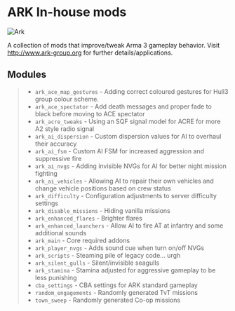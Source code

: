 ARK In-house mods
===================
![Ark](http://www.ark-group.org/images/header.png)

A collection of mods that improve/tweak Arma 3 gameplay behavior. Visit http://www.ark-group.org for further details/applications.

Modules
-------------
> - `ark_ace_map_gestures` - Adding correct coloured gestures for Hull3 group colour scheme.
> - `ark_ace_spectator` - Add death messages and proper fade to black before moving to ACE spectator
> - `ark_acre_tweaks` - Using an SQF signal model for ACRE for more A2 style radio signal
> - `ark_ai_dispersion` - Custom dispersion values for AI to overhaul their accuracy
> - `ark_ai_fsm` - Custom AI FSM for increased aggression and suppressive fire
> - `ark_ai_nvgs` - Adding invisible NVGs for AI for better night mission fighting
> - `ark_ai_vehicles` - Allowing AI to repair their own vehicles and change vehicle positions based on crew status
> - `ark_difficulty` - Configuration adjustments to server difficulty settings
> - `ark_disable_missions` - Hiding vanilla missions
> - `ark_enhanced_flares` - Brighter flares
> - `ark_enhanced_launchers` - Allow AI to fire AT at infantry and some additional sounds
> - `ark_main` - Core required addons
> - `ark_player_nvgs` - Adds sound cue when turn on/off NVGs
> - `ark_scripts` - Steaming pile of legacy code... urgh
> - `ark_silent_gulls` - Silent/invisible seagulls
> - `ark_stamina` - Stamina adjusted for aggressive gameplay to be less punishing
> - `cba_settings` - CBA settings for ARK standard gameplay
> - `random_engagements` - Randomly generated TvT missions
> - `town_sweep` - Randomly generated Co-op missions